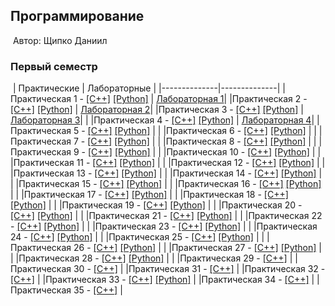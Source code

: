 ## Программирование
​
Автор: Щипко Даниил 
​
### Первый семестр
​
 | Практические | Лабораторные |
 |--------------|--------------|
 |Практическая 1 - [[C++]](./Practice/01/C++/) [[Python]](./Practice/01/Python/) | [Лабораторная 1](./lab/01/)|
 |Практическая 2 - [[C++]](./Practice/02/C++/) [[Python]](./Practice/02/Python/) | [Лабораторная 2](./lab/02/)|
 |Практическая 3 - [[C++]](./Practice/03/C++/) [[Python]](./Practice/03/Python/) |[Лабораторная 3](./lab/03/)| |
 |Практическая 4 - [[C++]](./Practice/04/C++/) [[Python]](./Practice/04/Python/) | [Лабораторная 4](./lab/04/)|
 |Практическая 5 - [[C++]](./Practice/05/C++/) [[Python]](./Practice/05/Python/) | |
 |Практическая 6 - [[C++]](./Practice/06/C++/) [[Python]](./Practice/06/Python/) | |
 |Практическая 7 - [[C++]](./Practice/07/C++/) [[Python]](./Practice/07/Python/) | |
 |Практическая 8 - [[C++]](./Practice/08/C++/) [[Python]](./Practice/08/Python/) | |
 |Практическая 9 - [[C++]](./Practice/09/C++/) [[Python]](./Practice/09/Python/) | |
 |Практическая 10 - [[C++]](./Practice/10/C++/) [[Python]](./Practice/10/Python/) | |
 |Практическая 11 - [[C++]](./Practice/11/C++/) [[Python]](./Practice/11/Python/) | |
 |Практическая 12 - [[C++]](./Practice/12/C++/) [[Python]](./Practice/12/Python/) | |
 |Практическая 13 - [[C++]](./Practice/13/C++/) [[Python]](./Practice/13/Python/) | |
 |Практическая 14 - [[C++]](./Practice/14/C++/) [[Python]](./Practice/14/Python/) | |
 |Практическая 15 - [[C++]](./Practice/15/C++/) [[Python]](./Practice/15/Python/) | |
 |Практическая 16 - [[C++]](./Practice/16/C++/) [[Python]](./Practice/16/Python/) | |
 |Практическая 17 - [[C++]](./Practice/17/C++/) [[Python]](./Practice/17/Python/) | |
 |Практическая 18 - [[C++]](./Practice/18/C++/) [[Python]](./Practice/18/Python/) | |
 |Практическая 19 - [[C++]](./Practice/19/C++/) [[Python]](./Practice/19/Python/) | |
 |Практическая 20 - [[C++]](./Practice/20/C++/) [[Python]](./Practice/20/Python/) | |
 |Практическая 21 - [[C++]](./Practice/21/C++/) [[Python]](./Practice/21/Python/) | |
 |Практическая 22 - [[C++]](./Practice/22/C++/) [[Python]](./Practice/22/Python/) | |
 |Практическая 23 - [[C++]](./Practice/23/C++/) [[Python]](./Practice/23/Python/) | |
 |Практическая 24 - [[C++]](./Practice/24/C++/) [[Python]](./Practice/24/Python/) | |
 |Практическая 25 - [[C++]](./Practice/25/C++/) [[Python]](./Practice/25/Python/) | |
 |Практическая 26 - [[C++]](./Practice/26/C++/) [[Python]](./Practice/26/Python/) | |
 |Практическая 27 - [[C++]](./Practice/27/C++/) [[Python]](./Practice/27/Python/) | |
 |Практическая 28 - [[C++]](./Practice/28/C++/) [[Python]](./Practice/28/Python/) | |
 |Практическая 29 - [[C++]](./Practice/29/C++/) |
 |Практическая 30 - [[C++]](./Practice/30/C++/) |
 |Практическая 31 - [[C++]](./Practice/31/C++/) |
 |Практическая 32 - [[C++]](./Practice/32/C++/) |
 |Практическая 33 - [[C++]](./Practice/33/C++/) [[Python]](./Practice/33/Python/) |
 |Практическая 34 - [[C++]](./Practice/34/C++/) |
 |Практическая 35 - [[C++]](./Practice/35/C++/) |
